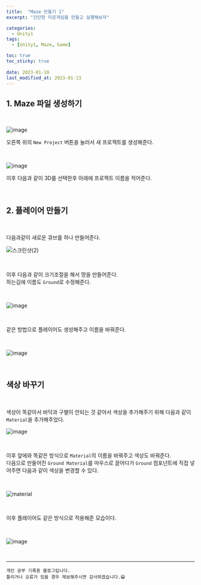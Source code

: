 ```yaml
---
title:  "Maze 만들기 1"
excerpt: "간단한 미로게임을 만들고 실행해보자"

categories:
  - Unity1
tags:
  - [Unity1, Maze, Game]

toc: true
toc_sticky: true
 
date: 2023-01-10
last_modified_at: 2023-01-13
---
```


## 1. Maze 파일 생성하기

<br>

![image](https://user-images.githubusercontent.com/37824506/212273721-a9f76a1c-5d39-4e84-ac6c-425502c00327.png)  

오른쪽 위의 `New Project` 버튼을 눌러서 새 프로젝트를 생성해준다.  

<br>

![image](https://user-images.githubusercontent.com/37824506/212274056-58c5bd3c-1e75-4086-8a2f-3fa40fb919d8.png)  

이후 다음과 같이 3D를 선택한후 아래에 프로젝트 이름을 적어준다.

<br>

## 2. 플레이어 만들기

<br>

다음과같이 새로운 큐브를 하나 만들어준다.

![스크린샷(2)](https://user-images.githubusercontent.com/37824506/212274974-8e57b66f-03bb-4848-9b73-7ae3d7498d04.png)

<br>

이후 다음과 같이 크기조절을 해서 땅을 만들어준다.  
하는김에 이름도 `Ground`로 수정해준다.

<br>

![image](https://user-images.githubusercontent.com/37824506/212275181-550f3de3-7d24-4c97-a9a2-841be5cea72f.png)

<br>

같은 방법으로 플레이어도 생성해주고 이름을 바꿔준다.

<br>

![image](https://user-images.githubusercontent.com/37824506/212275290-9045b15d-7c2b-41b8-8a3a-d4b2ce2a3def.png)

<br>

## 색상 바꾸기

<br>

색상이 똑같아서 바닥과 구별이 안되는 것 같아서 색상을 추가해주기 위해 다음과 같이 `Material`을 추가해주었다.

![image](https://user-images.githubusercontent.com/37824506/212275900-2057a4dd-3164-42b6-95e8-d48b78e7e568.png)

<br>

이후 앞에와 똑같은 방식으로 `Material`의 이름을 바꿔주고 색상도 바꿔준다.  
다음으로 만들어진 `Ground Material`를 마우스로 끌어다가 `Ground` 컴포넌트에 직접 넣어주면 다음과 같이 색상을 변경할 수 있다.

<br>

![material](https://user-images.githubusercontent.com/37824506/212276552-52bba390-6c85-48e2-9ab9-6fc0cf1c94e6.gif)


<br>

이후 플레이어도 같은 방식으로 적용해준 모습이다.

<br>

![image](https://user-images.githubusercontent.com/37824506/212277401-86800518-7fb3-44db-93f6-761e15aa1094.png)


<br>

***
    개인 공부 기록용 블로그입니다.
    틀리거나 오류가 있을 경우 제보해주시면 감사하겠습니다.😁